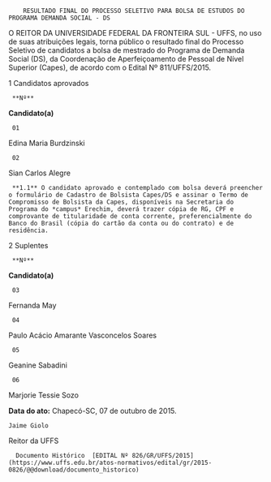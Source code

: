         RESULTADO FINAL DO PROCESSO SELETIVO PARA BOLSA DE ESTUDOS DO PROGRAMA DEMANDA SOCIAL - DS  

O REITOR DA UNIVERSIDADE FEDERAL DA FRONTEIRA SUL - UFFS, no uso de suas atribuições legais, torna público o resultado final do Processo Seletivo de candidatos a bolsa de mestrado do Programa de Demanda Social (DS), da Coordenação de Aperfeiçoamento de Pessoal de Nível Superior (Capes), de acordo com o Edital Nº 811/UFFS/2015.

 1 Candidatos aprovados

     **Nº** 

   **Candidato(a)**

     01

   Edina Maria Burdzinski

     02

   Sian Carlos Alegre

     **1.1** O candidato aprovado e contemplado com bolsa deverá preencher o formulário de Cadastro de Bolsista Capes/DS e assinar o Termo de Compromisso de Bolsista da Capes, disponíveis na Secretaria do Programa do *campus* Erechim, deverá trazer cópia de RG, CPF e comprovante de titularidade de conta corrente, preferencialmente do Banco do Brasil (cópia do cartão da conta ou do contrato) e de residência.

 2 Suplentes

     **Nº** 

   **Candidato(a)**

     03

   Fernanda May

     04

   Paulo Acácio Amarante Vasconcelos Soares

     05

   Geanine Sabadini

     06

   Marjorie Tessie Sozo

      

   **Data do ato:** Chapecó-SC, 07 de outubro de 2015.   
 

    Jaime Giolo   
 Reitor da UFFS 

      Documento Histórico  [EDITAL Nº 826/GR/UFFS/2015](https://www.uffs.edu.br/atos-normativos/edital/gr/2015-0826/@@download/documento_historico)     
      